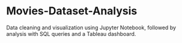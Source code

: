 # Movies-Dataset-Analysis
Data cleaning and visualization using Jupyter Notebook, followed by analysis with SQL queries and a Tableau dashboard.
